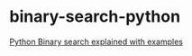 # binary-search-python
[Python Binary search explained with examples](https://blog.icodes.tech/posts/Python-Binary-search.html)
